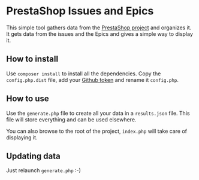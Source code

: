 # PrestaShop Issues and Epics

This simple tool gathers data from the [PrestaShop project](https://github.com/PrestaShop/PrestaShop) and organizes it.
It gets data from the issues and the Epics and gives a simple way to display it.

## How to install

Use `composer install` to install all the dependencies. 
Copy the `config.php.dist` file, add your [Github token](https://github.com/settings/tokens/new) and rename it `config.php`.

## How to use

Use the `generate.php` file to create all your data in a `results.json` file. This file will store everything and
can be used elsewhere.

You can also browse to the root of the project, `index.php` will take care of displaying it. 

## Updating data

Just relaunch `generate.php` :-)
